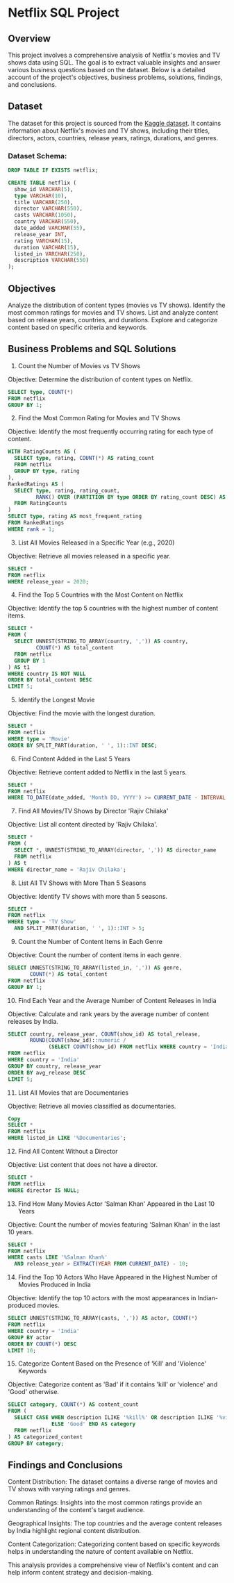 # Netflix SQL Project

## Overview
This project involves a comprehensive analysis of Netflix's movies and TV shows data using SQL. The goal is to extract valuable insights and answer various business questions based on the dataset. Below is a detailed account of the project's objectives, business problems, solutions, findings, and conclusions.

## Dataset
The dataset for this project is sourced from the [Kaggle dataset](https://www.kaggle.com/datasets/shivamb/netflix-shows). It contains information about Netflix's movies and TV shows, including their titles, directors, actors, countries, release years, ratings, durations, and genres.

### Dataset Schema:
```sql
DROP TABLE IF EXISTS netflix;

CREATE TABLE netflix (
  show_id VARCHAR(5),
  type VARCHAR(10),
  title VARCHAR(250),
  director VARCHAR(550),
  casts VARCHAR(1050),
  country VARCHAR(550),
  date_added VARCHAR(55),
  release_year INT,
  rating VARCHAR(15),
  duration VARCHAR(15),
  listed_in VARCHAR(250),
  description VARCHAR(550)
);
```
## Objectives
Analyze the distribution of content types (movies vs TV shows).
Identify the most common ratings for movies and TV shows.
List and analyze content based on release years, countries, and durations.
Explore and categorize content based on specific criteria and keywords.


## Business Problems and SQL Solutions

1. Count the Number of Movies vs TV Shows
   
Objective: Determine the distribution of content types on Netflix.

```sql
SELECT type, COUNT(*) 
FROM netflix 
GROUP BY 1;
```

2. Find the Most Common Rating for Movies and TV Shows
   
Objective: Identify the most frequently occurring rating for each type of content.

```sql
WITH RatingCounts AS (
  SELECT type, rating, COUNT(*) AS rating_count 
  FROM netflix 
  GROUP BY type, rating
),
RankedRatings AS (
  SELECT type, rating, rating_count, 
         RANK() OVER (PARTITION BY type ORDER BY rating_count DESC) AS rank 
  FROM RatingCounts
)
SELECT type, rating AS most_frequent_rating 
FROM RankedRatings 
WHERE rank = 1;
```

3. List All Movies Released in a Specific Year (e.g., 2020)
   
Objective: Retrieve all movies released in a specific year.

```sql
SELECT * 
FROM netflix 
WHERE release_year = 2020;
```

4. Find the Top 5 Countries with the Most Content on Netflix
   
Objective: Identify the top 5 countries with the highest number of content items.

```sql
SELECT * 
FROM ( 
  SELECT UNNEST(STRING_TO_ARRAY(country, ',')) AS country, 
         COUNT(*) AS total_content 
  FROM netflix 
  GROUP BY 1 
) AS t1 
WHERE country IS NOT NULL 
ORDER BY total_content DESC 
LIMIT 5;
```

5. Identify the Longest Movie
   
Objective: Find the movie with the longest duration.

```sql
SELECT * 
FROM netflix 
WHERE type = 'Movie' 
ORDER BY SPLIT_PART(duration, ' ', 1)::INT DESC;
```

6. Find Content Added in the Last 5 Years
   
Objective: Retrieve content added to Netflix in the last 5 years.

```sql
SELECT * 
FROM netflix 
WHERE TO_DATE(date_added, 'Month DD, YYYY') >= CURRENT_DATE - INTERVAL '5 years';
```

7. Find All Movies/TV Shows by Director 'Rajiv Chilaka'
   
Objective: List all content directed by 'Rajiv Chilaka'.

```sql
SELECT * 
FROM ( 
  SELECT *, UNNEST(STRING_TO_ARRAY(director, ',')) AS director_name 
  FROM netflix 
) AS t 
WHERE director_name = 'Rajiv Chilaka';
```

8. List All TV Shows with More Than 5 Seasons
   
Objective: Identify TV shows with more than 5 seasons.

```sql
SELECT * 
FROM netflix 
WHERE type = 'TV Show' 
  AND SPLIT_PART(duration, ' ', 1)::INT > 5;
```

9. Count the Number of Content Items in Each Genre
    
Objective: Count the number of content items in each genre.

```sql
SELECT UNNEST(STRING_TO_ARRAY(listed_in, ',')) AS genre, 
       COUNT(*) AS total_content 
FROM netflix 
GROUP BY 1;
```

10. Find Each Year and the Average Number of Content Releases in India
    
Objective: Calculate and rank years by the average number of content releases by India.

```sql
SELECT country, release_year, COUNT(show_id) AS total_release, 
       ROUND(COUNT(show_id)::numeric / 
             (SELECT COUNT(show_id) FROM netflix WHERE country = 'India')::numeric * 100, 2) AS avg_release 
FROM netflix 
WHERE country = 'India' 
GROUP BY country, release_year 
ORDER BY avg_release DESC 
LIMIT 5;
```

11. List All Movies that are Documentaries
    
Objective: Retrieve all movies classified as documentaries.

```sql
Copy
SELECT * 
FROM netflix 
WHERE listed_in LIKE '%Documentaries';
```

12. Find All Content Without a Director
    
Objective: List content that does not have a director.

```sql
SELECT * 
FROM netflix 
WHERE director IS NULL;
```

13. Find How Many Movies Actor 'Salman Khan' Appeared in the Last 10 Years
    
Objective: Count the number of movies featuring 'Salman Khan' in the last 10 years.

```sql
SELECT * 
FROM netflix 
WHERE casts LIKE '%Salman Khan%' 
  AND release_year > EXTRACT(YEAR FROM CURRENT_DATE) - 10;
```

14. Find the Top 10 Actors Who Have Appeared in the Highest Number of Movies Produced in India
    
Objective: Identify the top 10 actors with the most appearances in Indian-produced movies.

```sql
SELECT UNNEST(STRING_TO_ARRAY(casts, ',')) AS actor, COUNT(*) 
FROM netflix 
WHERE country = 'India' 
GROUP BY actor 
ORDER BY COUNT(*) DESC 
LIMIT 10;
```

15. Categorize Content Based on the Presence of 'Kill' and 'Violence' Keywords
    
Objective: Categorize content as 'Bad' if it contains 'kill' or 'violence' and 'Good' otherwise.

```sql
SELECT category, COUNT(*) AS content_count 
FROM ( 
  SELECT CASE WHEN description ILIKE '%kill%' OR description ILIKE '%violence%' THEN 'Bad' 
              ELSE 'Good' END AS category 
  FROM netflix 
) AS categorized_content 
GROUP BY category;
```

## Findings and Conclusions

Content Distribution: The dataset contains a diverse range of movies and TV shows with varying ratings and genres.

Common Ratings: Insights into the most common ratings provide an understanding of the content's target audience.

Geographical Insights: The top countries and the average content releases by India highlight regional content distribution.

Content Categorization: Categorizing content based on specific keywords helps in understanding the nature of content available on Netflix.

This analysis provides a comprehensive view of Netflix's content and can help inform content strategy and decision-making.




